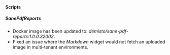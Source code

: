 
#### Scripts
##### SanePdfReports
- Docker image has been updated to: *demisto/sane-pdf-reports:1.0.0.32002*.
- Fixed an issue where the *Markdown* widget would not fetch an uploaded image in multi-tenant environments.